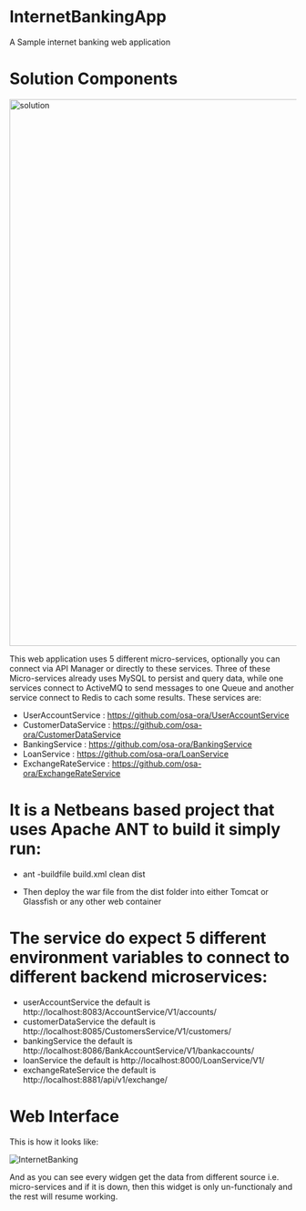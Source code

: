 # InternetBankingApp
A Sample internet banking web application 

# Solution Components

  <img width="960" alt="solution" src="https://user-images.githubusercontent.com/18471537/71544904-9d0d9380-2995-11ea-882c-4b027a328967.png">

This web application uses 5 different micro-services, optionally you can connect via API Manager or directly to these services.
Three of these Micro-services already uses MySQL to persist and query data, while one services connect to ActiveMQ to send messages to one Queue and another service connect to Redis to cach some results.
These services are:
- UserAccountService : https://github.com/osa-ora/UserAccountService
- CustomerDataService : https://github.com/osa-ora/CustomerDataService
- BankingService : https://github.com/osa-ora/BankingService
- LoanService : https://github.com/osa-ora/LoanService
- ExchangeRateService : https://github.com/osa-ora/ExchangeRateService


# It is a Netbeans based project that uses Apache ANT to build it simply run: 

- ant -buildfile build.xml clean dist

- Then deploy the war file from the dist folder into either Tomcat or Glassfish or any other web container

# The service do expect 5 different environment variables to connect to different backend microservices:

- userAccountService the default is http://localhost:8083/AccountService/V1/accounts/
- customerDataService the default is http://localhost:8085/CustomersService/V1/customers/
- bankingService the default is http://localhost:8086/BankAccountService/V1/bankaccounts/
- loanService the default is http://localhost:8000/LoanService/V1/
- exchangeRateService the default is http://localhost:8881/api/v1/exchange/

# Web Interface

This is how it looks like:

![InternetBanking](https://user-images.githubusercontent.com/18471537/71548532-c7287b00-29c0-11ea-9e4d-71315af2bda0.jpeg)

And as you can see every widgen get the data from different source i.e. micro-services and if it is down, then this widget is only un-functionaly and the rest will resume working.
